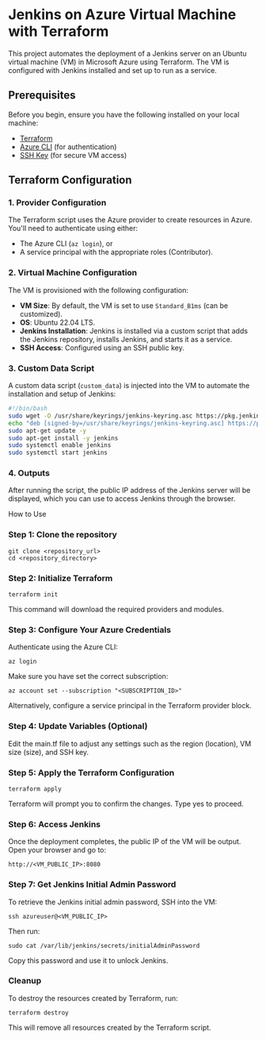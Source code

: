 
# Jenkins on Azure Virtual Machine with Terraform

This project automates the deployment of a Jenkins server on an Ubuntu virtual machine (VM) in Microsoft Azure using Terraform. The VM is configured with Jenkins installed and set up to run as a service.

## Prerequisites

Before you begin, ensure you have the following installed on your local machine:

- [Terraform](https://www.terraform.io/downloads.html)
- [Azure CLI](https://docs.microsoft.com/en-us/cli/azure/install-azure-cli) (for authentication)
- [SSH Key](https://docs.microsoft.com/en-us/azure/virtual-machines/linux/mac-create-ssh-keys) (for secure VM access)

## Terraform Configuration

### 1. Provider Configuration

The Terraform script uses the Azure provider to create resources in Azure. You'll need to authenticate using either:
- The Azure CLI (`az login`), or
- A service principal with the appropriate roles (Contributor).

### 2. Virtual Machine Configuration

The VM is provisioned with the following configuration:
- **VM Size**: By default, the VM is set to use `Standard_B1ms` (can be customized).
- **OS**: Ubuntu 22.04 LTS.
- **Jenkins Installation**: Jenkins is installed via a custom script that adds the Jenkins repository, installs Jenkins, and starts it as a service.
- **SSH Access**: Configured using an SSH public key.

### 3. Custom Data Script

A custom data script (`custom_data`) is injected into the VM to automate the installation and setup of Jenkins:

```bash
#!/bin/bash
sudo wget -O /usr/share/keyrings/jenkins-keyring.asc https://pkg.jenkins.io/debian-stable/jenkins.io-2023.key
echo "deb [signed-by=/usr/share/keyrings/jenkins-keyring.asc] https://pkg.jenkins.io/debian-stable binary/" | sudo tee /etc/apt/sources.list.d/jenkins.list > /dev/null
sudo apt-get update -y
sudo apt-get install -y jenkins
sudo systemctl enable jenkins
sudo systemctl start jenkins
```

### 4. Outputs
After running the script, the public IP address of the Jenkins server will be displayed, which you can use to access Jenkins through the browser.

How to Use
### Step 1: Clone the repository
```
git clone <repository_url>
cd <repository_directory>
```

### Step 2: Initialize Terraform
```
terraform init
```
This command will download the required providers and modules.

### Step 3: Configure Your Azure Credentials
Authenticate using the Azure CLI:

```
az login
```
Make sure you have set the correct subscription:

```
az account set --subscription "<SUBSCRIPTION_ID>"
```
Alternatively, configure a service principal in the Terraform provider block.

### Step 4: Update Variables (Optional)
Edit the main.tf file to adjust any settings such as the region (location), VM size (size), and SSH key.

### Step 5: Apply the Terraform Configuration
```
terraform apply
```
Terraform will prompt you to confirm the changes. Type yes to proceed.

### Step 6: Access Jenkins
Once the deployment completes, the public IP of the VM will be output. Open your browser and go to:

```
http://<VM_PUBLIC_IP>:8080
```
### Step 7: Get Jenkins Initial Admin Password
To retrieve the Jenkins initial admin password, SSH into the VM:

```
ssh azureuser@<VM_PUBLIC_IP>
```
Then run:

```
sudo cat /var/lib/jenkins/secrets/initialAdminPassword
```
Copy this password and use it to unlock Jenkins.

### Cleanup
To destroy the resources created by Terraform, run:

```
terraform destroy
```
This will remove all resources created by the Terraform script.

